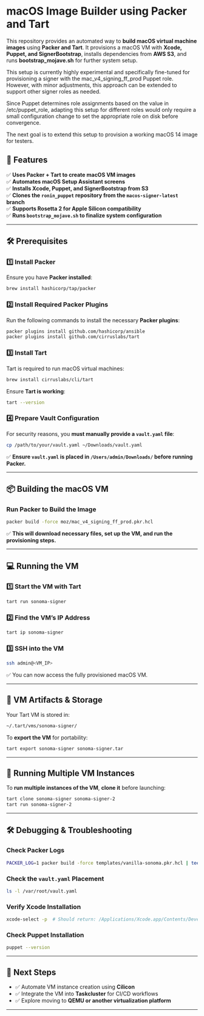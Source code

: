 # **macOS Image Builder using Packer and Tart**
This repository provides an automated way to **build macOS virtual machine images** using **Packer and Tart**. It provisions a macOS VM with **Xcode, Puppet, and SignerBootstrap**, installs dependencies from **AWS S3**, and runs **bootstrap_mojave.sh** for further system setup.

This setup is currently highly experimental and specifically fine-tuned for provisioning a signer with the mac_v4_signing_ff_prod Puppet role. However, with minor adjustments, this approach can be extended to support other signer roles as needed.

Since Puppet determines role assignments based on the value in /etc/puppet_role, adapting this setup for different roles would only require a small configuration change to set the appropriate role on disk before convergence.

The next goal is to extend this setup to provision a working macOS 14 image for testers.

## **🚀 Features**
✅ **Uses Packer + Tart to create macOS VM images**  
✅ **Automates macOS Setup Assistant screens**  
✅ **Installs Xcode, Puppet, and SignerBootstrap from S3**  
✅ **Clones the `ronin_puppet` repository from the `macos-signer-latest` branch**  
✅ **Supports Rosetta 2 for Apple Silicon compatibility**  
✅ **Runs `bootstrap_mojave.sh` to finalize system configuration**  

---

## **🛠 Prerequisites**
### **1️⃣ Install Packer**
Ensure you have **Packer installed**:
```sh
brew install hashicorp/tap/packer
```

### **2️⃣ Install Required Packer Plugins**
Run the following commands to install the necessary **Packer plugins**:
```sh
packer plugins install github.com/hashicorp/ansible
packer plugins install github.com/cirruslabs/tart
```

### **3️⃣ Install Tart**
Tart is required to run macOS virtual machines:
```sh
brew install cirruslabs/cli/tart
```
Ensure **Tart is working**:
```sh
tart --version
```

### **4️⃣ Prepare Vault Configuration**
For security reasons, you **must manually provide a `vault.yaml` file**:
```sh
cp /path/to/your/vault.yaml ~/Downloads/vault.yaml
```
✅ **Ensure `vault.yaml` is placed in `/Users/admin/Downloads/` before running Packer.**

---

## **📦 Building the macOS VM**
### **Run Packer to Build the Image**
```sh
packer build -force moz/mac_v4_signing_ff_prod.pkr.hcl
```
✅ **This will download necessary files, set up the VM, and run the provisioning steps.**

---

## **💻 Running the VM**
### **1️⃣ Start the VM with Tart**
```sh
tart run sonoma-signer
```
### **2️⃣ Find the VM’s IP Address**
```sh
tart ip sonoma-signer
```
### **3️⃣ SSH into the VM**
```sh
ssh admin@<VM_IP>
```
✅ You can now access the fully provisioned macOS VM.

---

## **📂 VM Artifacts & Storage**
Your Tart VM is stored in:
```sh
~/.tart/vms/sonoma-signer/
```
To **export the VM** for portability:
```sh
tart export sonoma-signer sonoma-signer.tar
```

---

## **🔄 Running Multiple VM Instances**
To **run multiple instances of the VM**, **clone it** before launching:
```sh
tart clone sonoma-signer sonoma-signer-2
tart run sonoma-signer-2
```

---

## **🛠 Debugging & Troubleshooting**
### **Check Packer Logs**
```sh
PACKER_LOG=1 packer build -force templates/vanilla-sonoma.pkr.hcl | tee packer-debug.log
```

### **Check the `vault.yaml` Placement**
```sh
ls -l /var/root/vault.yaml
```

### **Verify Xcode Installation**
```sh
xcode-select -p  # Should return: /Applications/Xcode.app/Contents/Developer
```

### **Check Puppet Installation**
```sh
puppet --version
```

---

## **🎯 Next Steps**
- ✅ Automate VM instance creation using **Cilicon**  
- ✅ Integrate the VM into **Taskcluster** for CI/CD workflows  
- ✅ Explore moving to **QEMU or another virtualization platform**  

---
